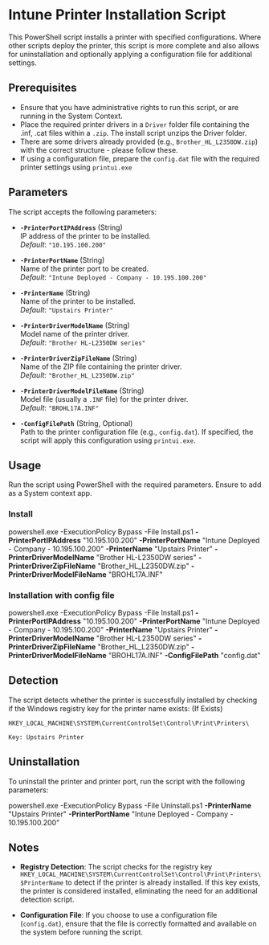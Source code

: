 # Intune Printer Installation Script

This PowerShell script installs a printer with specified configurations. 
Where other scripts deploy the printer, this script is more complete and also allows for uninstallation and optionally applying a configuration file for additional settings.

## Prerequisites

- Ensure that you have administrative rights to run this script, or are running in the System Context.
- Place the required printer drivers in a `Driver` folder file containing the .inf, .cat files within a `.zip`. The install script unzips the Driver folder.
- There are some drivers already provided (e.g., `Brother_HL_L2350DW.zip`) with the correct structure - please follow these.
- If using a configuration file, prepare the `config.dat` file with the required printer settings using `printui.exe`

## Parameters

The script accepts the following parameters:

- **`-PrinterPortIPAddress`** (String)  
  IP address of the printer to be installed.  
  _Default_: `"10.195.100.200"`

- **`-PrinterPortName`** (String)  
  Name of the printer port to be created.  
  _Default_: `"Intune Deployed - Company - 10.195.100.200"`

- **`-PrinterName`** (String)  
  Name of the printer to be installed.  
  _Default_: `"Upstairs Printer"`

- **`-PrinterDriverModelName`** (String)  
  Model name of the printer driver.  
  _Default_: `"Brother HL-L2350DW series"`

- **`-PrinterDriverZipFileName`** (String)  
  Name of the ZIP file containing the printer driver.  
  _Default_: `"Brother_HL_L2350DW.zip"`

- **`-PrinterDriverModelFileName`** (String)  
  Model file (usually a `.INF` file) for the printer driver.  
  _Default_: `"BROHL17A.INF"`

- **`-ConfigFilePath`** (String, Optional)  
  Path to the printer configuration file (e.g., `config.dat`). If specified, the script will apply this configuration using `printui.exe`.

## Usage

Run the script using PowerShell with the required parameters. Ensure to add as a System context app.

### Install

powershell.exe -ExecutionPolicy Bypass -File Install.ps1 **-PrinterPortIPAddress** "10.195.100.200" **-PrinterPortName** "Intune Deployed - Company - 10.195.100.200" **-PrinterName** "Upstairs Printer" **-PrinterDriverModelName** "Brother HL-L2350DW series" **-PrinterDriverZipFileName** "Brother_HL_L2350DW.zip" **-PrinterDriverModelFileName** "BROHL17A.INF"

### Installation with config file

powershell.exe -ExecutionPolicy Bypass -File Install.ps1 **-PrinterPortIPAddress** "10.195.100.200" **-PrinterPortName** "Intune Deployed - Company - 10.195.100.200" **-PrinterName** "Upstairs Printer" **-PrinterDriverModelName** "Brother HL-L2350DW series" **-PrinterDriverZipFileName** "Brother_HL_L2350DW.zip" **-PrinterDriverModelFileName** "BROHL17A.INF" **-ConfigFilePath** "config.dat"

## Detection

The script detects whether the printer is successfully installed by checking if the Windows registry key for the printer name exists: (If Exists)

```
HKEY_LOCAL_MACHINE\SYSTEM\CurrentControlSet\Control\Print\Printers\

Key: Upstairs Printer
```

## Uninstallation

To uninstall the printer and printer port, run the script with the following parameters:

powershell.exe -ExecutionPolicy Bypass -File Uninstall.ps1 **-PrinterName** "Upstairs Printer" **-PrinterPortName** "Intune Deployed - Company - 10.195.100.200"

## Notes

- **Registry Detection**: The script checks for the registry key `HKEY_LOCAL_MACHINE\SYSTEM\CurrentControlSet\Control\Print\Printers\$PrinterName` to detect if the printer is already installed. If this key exists, the printer is considered installed, eliminating the need for an additional detection script.

- **Configuration File**: If you choose to use a configuration file (`config.dat`), ensure that the file is correctly formatted and available on the system before running the script.
